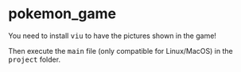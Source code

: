 # pokemon_game

You need to install <tt>viu</tt> to have the pictures shown in the game!

Then execute the <tt>main</tt> file (only compatible for Linux/MacOS) in the <tt>project</tt> folder.